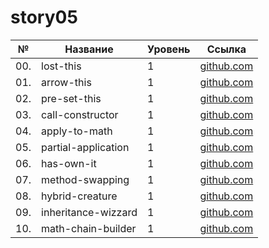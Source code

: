 # story05

| №   | Название            | Уровень | Ссылка                              |
| --- | ------------------- | ------- | ----------------------------------- |
| 00. | lost-this           | 1       | [github.com](./lost-this)           |
| 01. | arrow-this          | 1       | [github.com](./arrow-this)          |
| 02. | pre-set-this        | 1       | [github.com](./pre-set-this)        |
| 03. | call-constructor    | 1       | [github.com](./call-constructor)    |
| 04. | apply-to-math       | 1       | [github.com](./apply-to-math)       |
| 05. | partial-application | 1       | [github.com](./partial-application) |
| 06. | has-own-it          | 1       | [github.com](./has-own-it)          |
| 07. | method-swapping     | 1       | [github.com](./method-swapping)     |
| 08. | hybrid-creature     | 1       | [github.com](./hybrid-creature)     |
| 09. | inheritance-wizzard | 1       | [github.com](./inheritance-wizzard) |
| 10. | math-chain-builder  | 1       | [github.com](./math-chain-builder)  |
